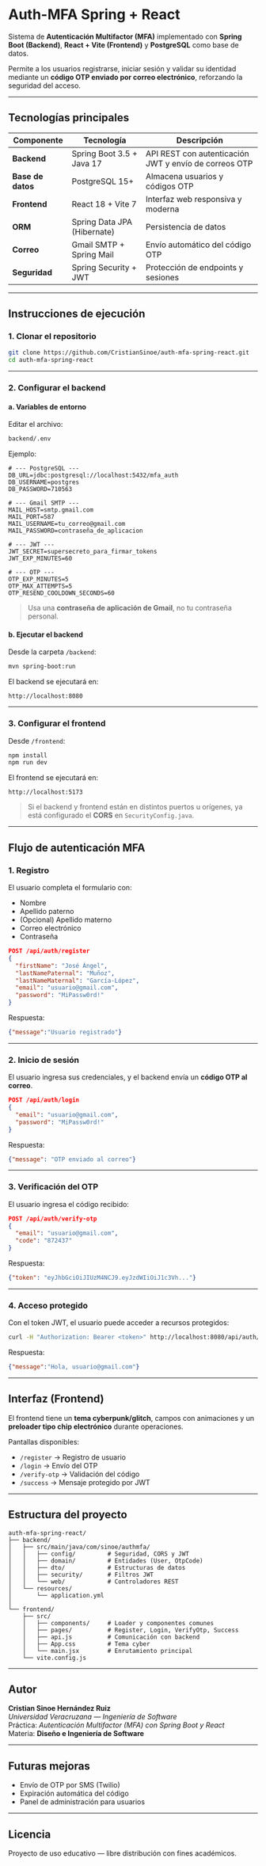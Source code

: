 # Auth-MFA Spring + React

Sistema de **Autenticación Multifactor (MFA)** implementado con **Spring Boot (Backend)**, **React + Vite (Frontend)** y **PostgreSQL** como base de datos.

Permite a los usuarios registrarse, iniciar sesión y validar su identidad mediante un **código OTP enviado por correo electrónico**, reforzando la seguridad del acceso.

---

## Tecnologías principales

| Componente | Tecnología | Descripción |
|-------------|-------------|--------------|
| **Backend** | Spring Boot 3.5 + Java 17 | API REST con autenticación JWT y envío de correos OTP |
| **Base de datos** | PostgreSQL 15+ | Almacena usuarios y códigos OTP |
| **Frontend** | React 18 + Vite 7 | Interfaz web responsiva y moderna |
| **ORM** | Spring Data JPA (Hibernate) | Persistencia de datos |
| **Correo** | Gmail SMTP + Spring Mail | Envío automático del código OTP |
| **Seguridad** | Spring Security + JWT | Protección de endpoints y sesiones |

---

## Instrucciones de ejecución

### 1. Clonar el repositorio
```bash
git clone https://github.com/CristianSinoe/auth-mfa-spring-react.git
cd auth-mfa-spring-react
```

---

### 2. Configurar el backend

#### a. Variables de entorno
Editar el archivo:
```bash
backend/.env
```
Ejemplo:
```env
# --- PostgreSQL ---
DB_URL=jdbc:postgresql://localhost:5432/mfa_auth
DB_USERNAME=postgres
DB_PASSWORD=710563

# --- Gmail SMTP ---
MAIL_HOST=smtp.gmail.com
MAIL_PORT=587
MAIL_USERNAME=tu_correo@gmail.com
MAIL_PASSWORD=contraseña_de_aplicacion

# --- JWT ---
JWT_SECRET=supersecreto_para_firmar_tokens
JWT_EXP_MINUTES=60

# --- OTP ---
OTP_EXP_MINUTES=5
OTP_MAX_ATTEMPTS=5
OTP_RESEND_COOLDOWN_SECONDS=60
```

> Usa una **contraseña de aplicación de Gmail**, no tu contraseña personal.

#### b. Ejecutar el backend
Desde la carpeta `/backend`:
```bash
mvn spring-boot:run
```

El backend se ejecutará en:
```
http://localhost:8080
```

---

### 3. Configurar el frontend

Desde `/frontend`:
```bash
npm install
npm run dev
```

El frontend se ejecutará en:
```
http://localhost:5173
```

> Si el backend y frontend están en distintos puertos u orígenes, ya está configurado el **CORS** en `SecurityConfig.java`.

---

## Flujo de autenticación MFA

### 1. **Registro**
El usuario completa el formulario con:
- Nombre
- Apellido paterno
- (Opcional) Apellido materno
- Correo electrónico
- Contraseña

```json
POST /api/auth/register
{
  "firstName": "José Ángel",
  "lastNamePaternal": "Muñoz",
  "lastNameMaternal": "García-López",
  "email": "usuario@gmail.com",
  "password": "MiPassw0rd!"
}
```
 Respuesta:
```json
{"message":"Usuario registrado"}
```

---

### 2. **Inicio de sesión**
El usuario ingresa sus credenciales, y el backend envía un **código OTP al correo**.

```json
POST /api/auth/login
{
  "email": "usuario@gmail.com",
  "password": "MiPassw0rd!"
}
```

Respuesta:
```json
{"message": "OTP enviado al correo"}
```

---

### 3. **Verificación del OTP**
El usuario ingresa el código recibido:
```json
POST /api/auth/verify-otp
{
  "email": "usuario@gmail.com",
  "code": "872437"
}
```

Respuesta:
```json
{"token": "eyJhbGciOiJIUzM4NCJ9.eyJzdWIiOiJ1c3Vh..."}
```

---

### 4. **Acceso protegido**
Con el token JWT, el usuario puede acceder a recursos protegidos:

```bash
curl -H "Authorization: Bearer <token>" http://localhost:8080/api/auth/me
```

Respuesta:
```json
{"message":"Hola, usuario@gmail.com"}
```

---

## Interfaz (Frontend)

El frontend tiene un **tema cyberpunk/glitch**, campos con animaciones y un **preloader tipo chip electrónico** durante operaciones.

Pantallas disponibles:
- `/register` → Registro de usuario
- `/login` → Envío del OTP
- `/verify-otp` → Validación del código
- `/success` → Mensaje protegido por JWT

---

## Estructura del proyecto

```
auth-mfa-spring-react/
├── backend/
│   ├── src/main/java/com/sinoe/authmfa/
│   │   ├── config/         # Seguridad, CORS y JWT
│   │   ├── domain/         # Entidades (User, OtpCode)
│   │   ├── dto/            # Estructuras de datos
│   │   ├── security/       # Filtros JWT
│   │   └── web/            # Controladores REST
│   └── resources/
│       └── application.yml
│
└── frontend/
    ├── src/
    │   ├── components/     # Loader y componentes comunes
    │   ├── pages/          # Register, Login, VerifyOtp, Success
    │   ├── api.js          # Comunicación con backend
    │   ├── App.css         # Tema cyber
    │   └── main.jsx        # Enrutamiento principal
    └── vite.config.js
```

---

## Autor

**Cristian Sinoe Hernández Ruiz**  
_Universidad Veracruzana — Ingeniería de Software_  
Práctica: *Autenticación Multifactor (MFA) con Spring Boot y React*  
Materia: **Diseño e Ingeniería de Software**

---

## Futuras mejoras
- Envío de OTP por SMS (Twilio)
- Expiración automática del código
- Panel de administración para usuarios

---

## Licencia
Proyecto de uso educativo — libre distribución con fines académicos.